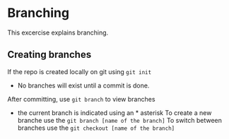 # Branching 
This excercise explains branching.

## Creating branches
If the repo is created locally on git using ```git init```
* No branches will exist until a commit is done.

After committing, use ```git branch``` to view branches
* the current branch is indicated using an \* asterisk
To create a new branche use the ```git branch [name of the branch]```
To switch between branches use the ```git checkout [name of the branch]``` 